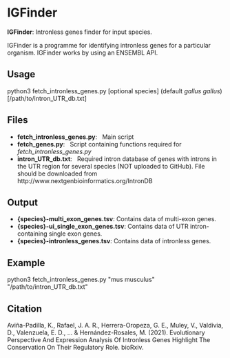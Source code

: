 # IGFinder
**IGFinder**: Intronless genes finder for input species. 

IGFinder is a programme for identifying intronless genes for a particular organism. IGFinder works by using an ENSEMBL API. 

## Usage
python3 fetch_intronless_genes.py [optional species] (default *gallus gallus*) [/path/to/intron_UTR_db.txt]

## Files
<ul>
  <li> <b>fetch_intronless_genes.py</b>: &nbsp; Main script</li>
  <li> <b>fetch_genes.py</b>: &nbsp; Script containing functions required for <i>fetch_intronless_genes.py</i></li>
  <li> <b>intron_UTR_db.txt</b>: &nbsp; Required intron database of genes with introns in the UTR region for several species (NOT uploaded to GitHub). File should be downloaded from http://www.nextgenbioinformatics.org/IntronDB </li> 
</ul>

## Output
<ul>
  <li> <b>{species}-multi_exon_genes.tsv</b>: Contains data of multi-exon genes.</li>
  <li> <b>{species}-ui_single_exon_genes.tsv</b>: Contains data of UTR intron-containing single exon genes.</li>
  <li> <b>{species}-intronless_genes.tsv</b>: Contains data of intronless genes.</li>
</ul>

## Example
python3 fetch_intronless_genes.py "mus musculus" "/path/to/intron_UTR_db.txt"

## Citation
Aviña-Padilla, K., Rafael, J. A. R., Herrera-Oropeza, G. E., Muley, V., Valdivia, D., Valenzuela, E. D., ... & Hernández-Rosales, M. (2021). Evolutionary Perspective And Expression Analysis Of Intronless Genes Highlight The Conservation On Their Regulatory Role. bioRxiv.

